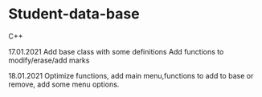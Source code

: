 # Student-data-base
C++

17.01.2021 Add base class with some definitions  Add functions to modify/erase/add marks

18.01.2021 Optimize functions, add main menu,functions to add to base or remove, add some menu options.
